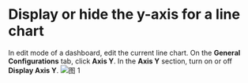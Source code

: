 # Display or hide the y-axis for a line chart

In edit mode of a dashboard, edit the current line chart. On the **General Configurations** tab, click **Axis Y**. In the **Axis Y** section, turn on or off **Display Axis Y**.
![图 1](/img/src/en/visulization/lineChart/setYShow/setYShow1.png) 